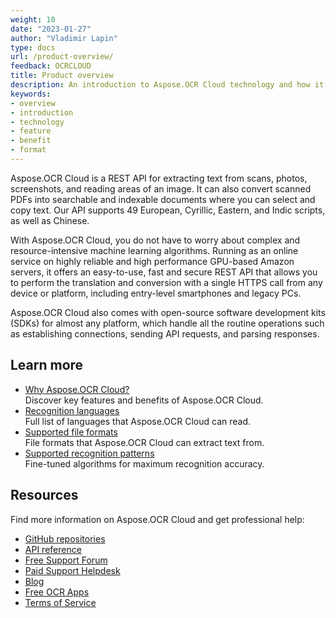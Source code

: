 ```yaml
---
weight: 10
date: "2023-01-27"
author: "Vladimir Lapin"
type: docs
url: /product-overview/
feedback: OCRCLOUD
title: Product overview
description: An introduction to Aspose.OCR Cloud technology and how it can help you with your day-to-day business tasks.
keywords:
- overview
- introduction
- technology
- feature
- benefit
- format
---
```


Aspose.OCR Cloud is a REST API for extracting text from scans, photos, screenshots, and reading areas of an image. It can also convert scanned PDFs into searchable and indexable documents where you can select and copy text. Our API supports 49 European, Cyrillic, Eastern, and Indic scripts, as well as Chinese.

With Aspose.OCR Cloud, you do not have to worry about complex and resource-intensive machine learning algorithms. Running as an online service on highly reliable and high performance GPU-based Amazon servers, it offers an easy-to-use, fast and secure REST API that allows you to perform the translation and conversion with a single HTTPS call from any device or platform, including entry-level smartphones and legacy PCs.

Aspose.OCR Cloud also comes with open-source software development kits (SDKs) for almost any platform, which handle all the routine operations such as establishing connections, sending API requests, and parsing responses.

## Learn more

- [Why Aspose.OCR Cloud?](/ocr/features-benefits/)  
  Discover key features and benefits of Aspose.OCR Cloud.
- [Recognition languages](/ocr/recognition-languages/)  
  Full list of languages that Aspose.OCR Cloud can read.
- [Supported file formats](/ocr/supported-file-formats/)  
  File formats that Aspose.OCR Cloud can extract text from.
- [Supported recognition patterns](/ocr/supported-patterns/)  
  Fine-tuned algorithms for maximum recognition accuracy.

## Resources

Find more information on Aspose.OCR Cloud and get professional help:

- [GitHub repositories](https://github.com/aspose-ocr-cloud)
- [API reference](https://api.aspose.cloud/v5.1/ocr/swagger/index.html)
- [Free Support Forum](https://forum.aspose.cloud/c/ocr/12)
- [Paid Support Helpdesk](https://helpdesk.aspose.cloud/)
- [Blog](https://blog.aspose.cloud/category/ocr/)
- [Free OCR Apps](https://products.aspose.app/ocr/family/)
- [Terms of Service](https://about.aspose.cloud/legal/tos/)
